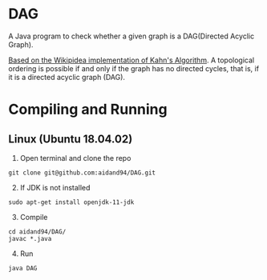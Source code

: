 # DAG

A Java program to check whether a given graph is a DAG(Directed Acyclic Graph).

[Based on the Wikipidea implementation of Kahn's Algorithm](https://en.wikipedia.org/wiki/Topological_sorting#Kahn's_algorithm).
A topological ordering is possible if and only if the graph has no directed cycles, that is, if it is a directed acyclic graph (DAG).

# Compiling and Running

## Linux (Ubuntu 18.04.02)
1. Open terminal and clone the repo
```
git clone git@github.com:aidand94/DAG.git
```

2. If JDK is not installed
```
sudo apt-get install openjdk-11-jdk
```

3. Compile
```
cd aidand94/DAG/
javac *.java
```

4. Run
```
java DAG
```
